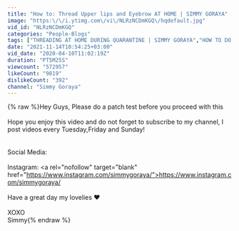 ```yaml
---
title: "How to: Thread Upper lips and Eyebrow AT HOME | SIMMY GORAYA"
image: "https:\/\/i.ytimg.com\/vi\/NLRzNCDmKGQ\/hqdefault.jpg"
vid_id: "NLRzNCDmKGQ"
categories: "People-Blogs"
tags: ["THREADING AT HOME DURING QUARANTINE | SIMMY GORAYA","HOW TO DO THREADING AT HOME DURING QUARANTINE | SIMMY GORAYA","SIMMY GORAYA"]
date: "2021-11-14T10:54:25+03:00"
vid_date: "2020-04-10T11:02:19Z"
duration: "PT5M25S"
viewcount: "572957"
likeCount: "9819"
dislikeCount: "392"
channel: "Simmy Goraya"
---
```

{% raw %}Hey Guys, Please do a patch test before you proceed with this <br /><br />Hope you  enjoy this video and do not forget to subscribe to my channel, I post videos every Tuesday,Friday and Sunday!<br /><br /><br />Social Media:<br /><br />Instagram: \<a rel="nofollow" target="blank" href="https://www.instagram.com/simmygoraya/">https://www.instagram.com/simmygoraya/</a><br /><br />Have a great day my lovelies ❤<br /><br />XOXO<br />Simmy{% endraw %}
